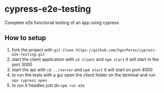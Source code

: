 # cypress-e2e-testing
Complete e2e functional testing of an app using cypress

## How to setup 

1. fork the project with `git clone https://github.com/YgorPerez/cypress-e2e-testing.git`
2. start the client application with `cd client` and `npm start` it will start in the port 3000
3. start the api with `cd ../server` and `npm start` it will start on port 4000
4. to run the tests with a gui open the client folder on the terminal and run `npx cypress open` 
5. to run it headles just do `npm run e2e`
